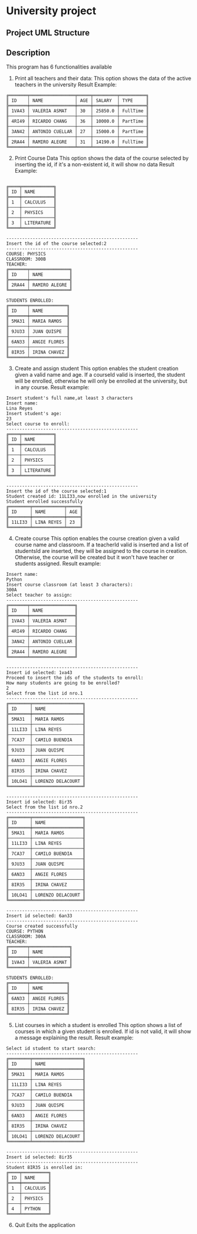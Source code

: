 # University project
## Project UML Structure
## Description

This program has 6 functionalities available
1. Print all teachers and their data:
This option shows the data of the active teachers in the university
Result Example:
```
╔═══════╤═════════════════╤═════╤═════════╤══════════╗
║ ID    │ NAME            │ AGE │ SALARY  │ TYPE     ║
╠═══════╪═════════════════╪═════╪═════════╪══════════╣
║ 1VA43 │ VALERIA ASMAT   │ 30  │ 25850.0 │ FullTime ║
╟───────┼─────────────────┼─────┼─────────┼──────────╢
║ 4RI49 │ RICARDO CHANG   │ 36  │ 10000.0 │ PartTime ║
╟───────┼─────────────────┼─────┼─────────┼──────────╢
║ 3AN42 │ ANTONIO CUELLAR │ 27  │ 15000.0 │ PartTime ║
╟───────┼─────────────────┼─────┼─────────┼──────────╢
║ 2RA44 │ RAMIRO ALEGRE   │ 31  │ 14190.0 │ FullTime ║
╚═══════╧═════════════════╧═════╧═════════╧══════════╝
```
2. Print Course Data
This option shows the data of the course selected by inserting the id, if it's a non-existent id, it will show no data
Result Example:
```

╔════╤════════════╗
║ ID │ NAME       ║
╠════╪════════════╣
║ 1  │ CALCULUS   ║
╟────┼────────────╢
║ 2  │ PHYSICS    ║
╟────┼────────────╢
║ 3  │ LITERATURE ║
╚════╧════════════╝

--------------------------------------------------
Insert the id of the course selected:2
--------------------------------------------------
COURSE: PHYSICS
CLASSROOM: 300B
TEACHER:
╔═══════╤═══════════════╗
║ ID    │ NAME          ║
╠═══════╪═══════════════╣
║ 2RA44 │ RAMIRO ALEGRE ║
╚═══════╧═══════════════╝

STUDENTS ENROLLED:
╔═══════╤══════════════╗
║ ID    │ NAME         ║
╠═══════╪══════════════╣
║ 5MA31 │ MARIA RAMOS  ║
╟───────┼──────────────╢
║ 9JU33 │ JUAN QUISPE  ║
╟───────┼──────────────╢
║ 6AN33 │ ANGIE FLORES ║
╟───────┼──────────────╢
║ 8IR35 │ IRINA CHAVEZ ║
╚═══════╧══════════════╝
```
3. Create and assign student
This option enables the student creation given a valid name and age. If a courseId valid is inserted, the student will be enrolled, otherwise he will only be enrolled at the university, but in any course.
Result example:
```
Insert student's full name,at least 3 characters
Insert name:
Lina Reyes
Insert student's age: 
23
Select course to enroll:
--------------------------------------------------
╔════╤════════════╗
║ ID │ NAME       ║
╠════╪════════════╣
║ 1  │ CALCULUS   ║
╟────┼────────────╢
║ 2  │ PHYSICS    ║
╟────┼────────────╢
║ 3  │ LITERATURE ║
╚════╧════════════╝

--------------------------------------------------
Insert the id of the course selected:1
Student created id: 11LI33,now enrolled in the university
Student enrolled successfully 
╔════════╤════════════╤═════╗
║ ID     │ NAME       │ AGE ║
╠════════╪════════════╪═════╣
║ 11LI33 │ LINA REYES │ 23  ║
╚════════╧════════════╧═════╝
```

4. Create course
This option enables the course creation given a valid course name and classroom. If a teacherId valid is inserted and a list of studentsId are inserted, they will be assigned to the course in creation. Otherwise, the course will be created but it won't have teacher or students assigned.
Result example:
```
Insert name:
Python
Insert course classroom (at least 3 characters):
300A
Select teacher to assign:
--------------------------------------------------
╔═══════╤═════════════════╗
║ ID    │ NAME            ║
╠═══════╪═════════════════╣
║ 1VA43 │ VALERIA ASMAT   ║
╟───────┼─────────────────╢
║ 4RI49 │ RICARDO CHANG   ║
╟───────┼─────────────────╢
║ 3AN42 │ ANTONIO CUELLAR ║
╟───────┼─────────────────╢
║ 2RA44 │ RAMIRO ALEGRE   ║
╚═══════╧═════════════════╝

--------------------------------------------------
Insert id selected: 1va43
Proceed to insert the ids of the students to enroll:
How many students are going to be enrolled?
2
Select from the list id nro.1
--------------------------------------------------
╔════════╤═══════════════════╗
║ ID     │ NAME              ║
╠════════╪═══════════════════╣
║ 5MA31  │ MARIA RAMOS       ║
╟────────┼───────────────────╢
║ 11LI33 │ LINA REYES        ║
╟────────┼───────────────────╢
║ 7CA37  │ CAMILO BUENDIA    ║
╟────────┼───────────────────╢
║ 9JU33  │ JUAN QUISPE       ║
╟────────┼───────────────────╢
║ 6AN33  │ ANGIE FLORES      ║
╟────────┼───────────────────╢
║ 8IR35  │ IRINA CHAVEZ      ║
╟────────┼───────────────────╢
║ 10LO41 │ LORENZO DELACOURT ║
╚════════╧═══════════════════╝

--------------------------------------------------
Insert id selected: 8ir35
Select from the list id nro.2
--------------------------------------------------
╔════════╤═══════════════════╗
║ ID     │ NAME              ║
╠════════╪═══════════════════╣
║ 5MA31  │ MARIA RAMOS       ║
╟────────┼───────────────────╢
║ 11LI33 │ LINA REYES        ║
╟────────┼───────────────────╢
║ 7CA37  │ CAMILO BUENDIA    ║
╟────────┼───────────────────╢
║ 9JU33  │ JUAN QUISPE       ║
╟────────┼───────────────────╢
║ 6AN33  │ ANGIE FLORES      ║
╟────────┼───────────────────╢
║ 8IR35  │ IRINA CHAVEZ      ║
╟────────┼───────────────────╢
║ 10LO41 │ LORENZO DELACOURT ║
╚════════╧═══════════════════╝

--------------------------------------------------
Insert id selected: 6an33
--------------------------------------------------
Course created successfully
COURSE: PYTHON
CLASSROOM: 300A
TEACHER:
╔═══════╤═══════════════╗
║ ID    │ NAME          ║
╠═══════╪═══════════════╣
║ 1VA43 │ VALERIA ASMAT ║
╚═══════╧═══════════════╝

STUDENTS ENROLLED:
╔═══════╤══════════════╗
║ ID    │ NAME         ║
╠═══════╪══════════════╣
║ 6AN33 │ ANGIE FLORES ║
╟───────┼──────────────╢
║ 8IR35 │ IRINA CHAVEZ ║
╚═══════╧══════════════╝
```
5. List courses in which a student is enrolled
This option shows a list of courses in which a given student is enrolled. If id is not valid, it will show a message explaining the result.
Result example:
```
Select id student to start search:
--------------------------------------------------
╔════════╤═══════════════════╗
║ ID     │ NAME              ║
╠════════╪═══════════════════╣
║ 5MA31  │ MARIA RAMOS       ║
╟────────┼───────────────────╢
║ 11LI33 │ LINA REYES        ║
╟────────┼───────────────────╢
║ 7CA37  │ CAMILO BUENDIA    ║
╟────────┼───────────────────╢
║ 9JU33  │ JUAN QUISPE       ║
╟────────┼───────────────────╢
║ 6AN33  │ ANGIE FLORES      ║
╟────────┼───────────────────╢
║ 8IR35  │ IRINA CHAVEZ      ║
╟────────┼───────────────────╢
║ 10LO41 │ LORENZO DELACOURT ║
╚════════╧═══════════════════╝

--------------------------------------------------
Insert id selected: 8ir35
--------------------------------------------------
Student 8IR35 is enrolled in: 
╔════╤══════════╗
║ ID │ NAME     ║
╠════╪══════════╣
║ 1  │ CALCULUS ║
╟────┼──────────╢
║ 2  │ PHYSICS  ║
╟────┼──────────╢
║ 4  │ PYTHON   ║
╚════╧══════════╝
```
6. Quit
Exits the application
